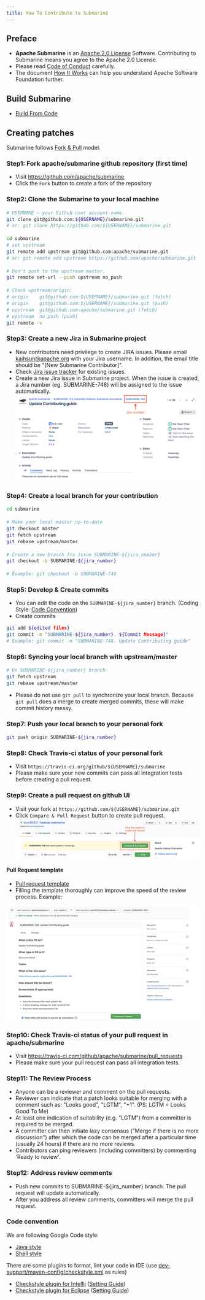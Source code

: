 ```yaml
---
title: How To Contribute to Submarine
---
```


<!--
Licensed under the Apache License, Version 2.0 (the "License");
you may not use this file except in compliance with the License.
You may obtain a copy of the License at

http://www.apache.org/licenses/LICENSE-2.0

Unless required by applicable law or agreed to in writing, software
distributed under the License is distributed on an "AS IS" BASIS,
WITHOUT WARRANTIES OR CONDITIONS OF ANY KIND, either express or implied.
See the License for the specific language governing permissions and
limitations under the License.
-->

## Preface
* **Apache Submarine** is an [Apache 2.0 License](https://github.com/apache/submarine/blob/master/LICENSE) Software. Contributing to Submarine means you agree to the Apache 2.0 License. 
* Please read [Code of Conduct](http://www.apache.org/foundation/policies/conduct.html) carefully.
* The document [How It Works](http://www.apache.org/foundation/how-it-works.html) can help you understand Apache Software Foundation further.

## Build Submarine
* [Build From Code](https://github.com/apache/submarine/blob/master/website/docs/devDocs/BuildFromCode.md)

## Creating patches
Submarine follows [Fork & Pull](https://github.com/sevntu-checkstyle/sevntu.checkstyle/wiki/Development-workflow-with-Git:-Fork,-Branching,-Commits,-and-Pull-Request) model.

### Step1: Fork apache/submarine github repository (first time)
* Visit https://github.com/apache/submarine
* Click the `Fork` button to create a fork of the repository

### Step2: Clone the Submarine to your local machine 
```sh
# USERNAME – your Github user account name.
git clone git@github.com:${USERNAME}/submarine.git
# or: git clone https://github.com/${USERNAME}/submarine.git 
 
cd submarine
# set upstream 
git remote add upstream git@github.com:apache/submarine.git
# or: git remote add upstream https://github.com/apache/submarine.git

# Don't push to the upstream master.
git remote set-url --push upstream no_push

# Check upstream/origin:
# origin    git@github.com:${USERNAME}/submarine.git (fetch)
# origin    git@github.com:${USERNAME}/submarine.git (push)
# upstream  git@github.com:apache/submarine.git (fetch)
# upstream  no_push (push)
git remote -v
```

### Step3: Create a new Jira in Submarine project
* New contributors need privilege to create JIRA issues. Please email kaihsun@apache.org with your Jira username. In addition, the email title should be "[New Submarine Contributor]".
* Check [Jira issue tracker](https://issues.apache.org/jira/projects/SUBMARINE/issues/SUBMARINE-748?filter=allopenissues) for existing issues.
* Create a new Jira issue in Submarine project. When the issue is created, a Jira number (eg. SUBMARINE-748) will be assigned to the issue automatically. 
![jira_number_example](../assets/jira_number_example.png)


### Step4: Create a local branch for your contribution
```sh
cd submarine

# Make your local master up-to-date
git checkout master
git fetch upstream 
git rebase upstream/master

# Create a new branch fro issue SUBMARINE-${jira_number}
git checkout -b SUBMARINE-${jira_number}

# Example: git checkout -b SUBMARINE-748 
```

### Step5: Develop & Create commits
* You can edit the code on the `SUBMARINE-${jira_number}` branch. (Coding Style: [Code Convention](#code-convention))
* Create commits
```sh
git add ${edited files}
git commit -m "SUBMARINE-${jira_number}. ${Commit Message}"
# Example: git commit -m "SUBMARINE-748. Update Contributing guide" 
```

### Step6: Syncing your local branch with upstream/master 
```sh
# On SUBMARINE-${jira_number} branch
git fetch upstream
git rebase upstream/master
```

* Please do not use `git pull` to synchronize your local branch. Because `git pull` does a merge to create merged commits, these will make commit history messy.

### Step7: Push your local branch to your personal fork
```sh
git push origin SUBMARINE-${jira_number} 
```

### Step8: Check Travis-ci status of your personal fork
* Visit `https://travis-ci.org/github/${USERNAME}/submarine`
* Please make sure your new commits can pass all integration tests before creating a pull request.

### Step9: Create a pull request on github UI
* Visit your fork at `https://github.com/${USERNAME}/submarine.git`
* Click `Compare & Pull Request` button to create pull request.
![compare_pull_request_button](../assets/compare_pull_request_button.png)

#### Pull Request template
* [Pull request template](https://github.com/apache/submarine/blob/bd7578cc28f8280f9170938d4469fcc965e24a89/.github/PULL_REQUEST_TEMPLATE)
* Filling the template thoroughly can improve the speed of the review process. Example: 

![pull_request_template_example](../assets/pull_request_template_example.png)

### Step10: Check Travis-ci status of your pull request in apache/submarine
* Visit https://travis-ci.com/github/apache/submarine/pull_requests
* Please make sure your pull request can pass all integration tests. 

### Step11: The Review Process
* Anyone can be a reviewer and comment on the pull requests.
* Reviewer can indicate that a patch looks suitable for merging with a comment such as: "Looks good", "LGTM", "+1". (PS: LGTM = Looks Good To Me)
* At least one indication of suitability (e.g. "LGTM") from a committer is required to be merged. 
* A committer can then initiate lazy consensus ("Merge if there is no more discussion") after which the code can be merged after a particular time (usually 24 hours) if there are no more reviews.
* Contributors can ping reviewers (including committers) by commenting 'Ready to review'.

### Step12: Address review comments 
* Push new commits to SUBMARINE-${jira_number} branch. The pull request will update automatically.
* After you address all review comments, committers will merge the pull request.


### Code convention
We are following Google Code style:

* [Java style](https://google.github.io/styleguide/javaguide.html)
* [Shell style](https://google.github.io/styleguide/shell.xml)

There are some plugins to format, lint your code in IDE (use [dev-support/maven-config/checkstyle.xml](hhttps://github.com/apache/submarine/blob/master/dev-support/maven-config/checkstyle.xml) as rules)

* [Checkstyle plugin for Intellij](https://plugins.jetbrains.com/plugin/1065) ([Setting Guide](http://stackoverflow.com/questions/26955766/intellij-idea-checkstyle))
* [Checkstyle plugin for Eclipse](http://eclipse-cs.sourceforge.net/#!/) ([Setting Guide](http://eclipse-cs.sourceforge.net/#!/project-setup))